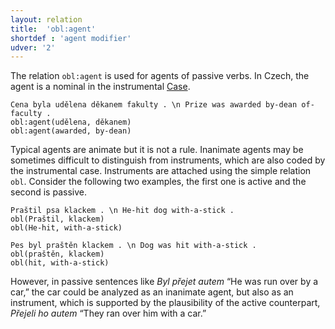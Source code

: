 ```yaml
---
layout: relation
title:  'obl:agent'
shortdef : 'agent modifier'
udver: '2'
---
```


The relation `obl:agent` is used for agents of passive verbs.
In Czech, the agent is a nominal in the instrumental [Case]().

~~~ sdparse
Cena byla udělena děkanem fakulty . \n Prize was awarded by-dean of-faculty .
obl:agent(udělena, děkanem)
obl:agent(awarded, by-dean)
~~~

Typical agents are animate but it is not a rule.
Inanimate agents may be sometimes difficult to distinguish from instruments,
which are also coded by the instrumental case.
Instruments are attached using the simple relation `obl`.
Consider the following two examples, the first one is active and the second is passive.

~~~ sdparse
Praštil psa klackem . \n He-hit dog with-a-stick .
obl(Praštil, klackem)
obl(He-hit, with-a-stick)
~~~

~~~ sdparse
Pes byl praštěn klackem . \n Dog was hit with-a-stick .
obl(praštěn, klackem)
obl(hit, with-a-stick)
~~~

However, in passive sentences like _Byl přejet autem_ “He was run over by a car,”
the car could be analyzed as an inanimate agent, but also as an instrument,
which is supported by the plausibility of the active counterpart,
_Přejeli ho autem_ “They ran over him with a car.”
<!-- Interlanguage links updated Ne 5. května 2024, 18:21:35 CEST -->

